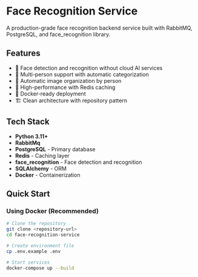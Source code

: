 # Face Recognition Service

A production-grade face recognition backend service built with RabbitMQ, PostgreSQL, and face_recognition library.

## Features

- 🎯 Face detection and recognition without cloud AI services
- 👥 Multi-person support with automatic categorization
- 📁 Automatic image organization by person
- 🚀 High-performance with Redis caching
- 🐳 Docker-ready deployment
- 🏗️ Clean architecture with repository pattern

## Tech Stack

- **Python 3.11+**
- **RabbitMq**
- **PostgreSQL** - Primary database
- **Redis** - Caching layer
- **face_recognition** - Face detection and recognition
- **SQLAlchemy** - ORM
- **Docker** - Containerization

## Quick Start

### Using Docker (Recommended)

```bash
# Clone the repository
git clone <repository-url>
cd face-recognition-service

# Create environment file
cp .env.example .env

# Start services
docker-compose up --build